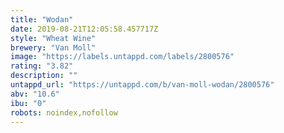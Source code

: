 ```yaml
---
title: "Wodan"
date: 2019-08-21T12:05:58.457717Z
style: "Wheat Wine"
brewery: "Van Moll"
image: "https://labels.untappd.com/labels/2800576"
rating: "3.82"
description: ""
untappd_url: "https://untappd.com/b/van-moll-wodan/2800576"
abv: "10.6"
ibu: "0"
robots: noindex,nofollow
---
```

